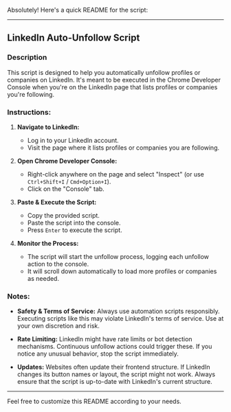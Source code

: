 Absolutely! Here's a quick README for the script:

---

## LinkedIn Auto-Unfollow Script

### Description
This script is designed to help you automatically unfollow profiles or companies on LinkedIn. It's meant to be executed in the Chrome Developer Console when you're on the LinkedIn page that lists profiles or companies you're following.

### Instructions:

1. **Navigate to LinkedIn:**
    - Log in to your LinkedIn account.
    - Visit the page where it lists profiles or companies you are following.

2. **Open Chrome Developer Console:**
    - Right-click anywhere on the page and select "Inspect" (or use `Ctrl+Shift+I` / `Cmd+Option+I`).
    - Click on the "Console" tab.

3. **Paste & Execute the Script:**
    - Copy the provided script.
    - Paste the script into the console.
    - Press `Enter` to execute the script.

4. **Monitor the Process:**
    - The script will start the unfollow process, logging each unfollow action to the console.
    - It will scroll down automatically to load more profiles or companies as needed.

### Notes:

- **Safety & Terms of Service:** Always use automation scripts responsibly. Executing scripts like this may violate LinkedIn's terms of service. Use at your own discretion and risk.

- **Rate Limiting:** LinkedIn might have rate limits or bot detection mechanisms. Continuous unfollow actions could trigger these. If you notice any unusual behavior, stop the script immediately.

- **Updates:** Websites often update their frontend structure. If LinkedIn changes its button names or layout, the script might not work. Always ensure that the script is up-to-date with LinkedIn's current structure.

---

Feel free to customize this README according to your needs.

